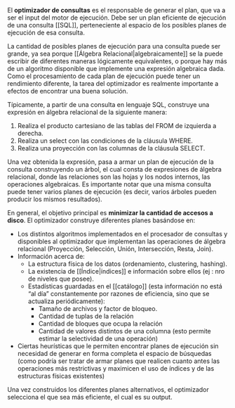 El **optimizador de consultas** es el responsable de generar el plan, que va a ser el input del motor de ejecución. Debe ser un plan eficiente de ejecución de una consulta [[SQL]], perteneciente al espacio de los posibles planes de ejecución de esa consulta.

La cantidad de posibles planes de ejecución para una consulta puede ser grande, ya sea porque [[Álgebra Relacional|algebraicamente]] se la puede escribir de diferentes maneras lógicamente equivalentes, o porque hay más de un algoritmo disponible que implemente una expresión algebraica dada. Como el procesamiento de cada plan de ejecución puede tener un rendimiento diferente, la tarea del optimizador es realmente importante a efectos de encontrar una buena solución.

Típicamente, a partir de una consulta en lenguaje SQL, construye una expresión en álgebra relacional de la siguiente manera:
1. Realiza el producto cartesiano de las tablas del FROM de izquierda a derecha. 
2. Realiza un select con las condiciones de la cláusula WHERE. 
3. Realiza una proyección con las columnas de la cláusula SELECT.

Una vez obtenida la expresión, pasa a armar un plan de ejecución de la consulta construyendo un árbol, el cual consta de expresiones de álgebra relacional, donde las relaciones son las hojas y los nodos internos, las operaciones algebraicas. Es importante notar que una misma consulta puede tener varios planes de ejecución (es decir, varios árboles pueden producir los mismos resultados).

En general, el objetivo principal es **minimizar la cantidad de accesos a disco**. El optimizador construye diferentes planes basándose en:
* Los distintos algoritmos implementados en el procesador de consultas y disponibles al optimizador que implementan las operaciones de álgebra relacional (Proyección, Selección, Unión, Intersección, Resta, Join).
* Información acerca de:
	* La estructura física de los datos (ordenamiento, clustering, hashing).
	* La existencia de [[Índice|índices]] e información sobre ellos (ej : nro de niveles que posee).
	* Estadísticas guardadas en el [[catálogo]] (esta información no está “al día” constantemente por razones de eficiencia, sino que se actualiza periódicamente):
		* Tamaño de archivos y factor de bloqueo. 
		* Cantidad de tuplas de la relación 
		* Cantidad de bloques que ocupa la relación 
		* Cantidad de valores distintos de una columna (esto permite estimar la selectividad de una operación)
* Ciertas heurísticas que le permiten encontrar planes de ejecución sin necesidad de generar en forma completa el espacio de búsquedas (como podría ser tratar de armar planes que realicen cuanto antes las operaciones más restrictivas y maximicen el uso de índices y de las estructuras físicas existentes)

Una vez construidos los diferentes planes alternativos, el optimizador selecciona el que sea más eficiente, el cual es su output.